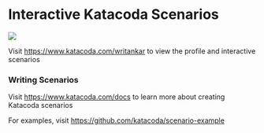 # Interactive Katacoda Scenarios

[![](http://shields.katacoda.com/katacoda/writankar/count.svg)](https://www.katacoda.com/writankar "Get your profile on Katacoda.com")

Visit https://www.katacoda.com/writankar to view the profile and interactive scenarios

### Writing Scenarios
Visit https://www.katacoda.com/docs to learn more about creating Katacoda scenarios

For examples, visit https://github.com/katacoda/scenario-example
